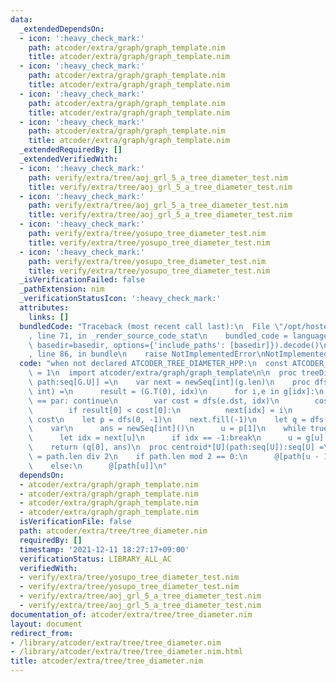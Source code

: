 ```yaml
---
data:
  _extendedDependsOn:
  - icon: ':heavy_check_mark:'
    path: atcoder/extra/graph/graph_template.nim
    title: atcoder/extra/graph/graph_template.nim
  - icon: ':heavy_check_mark:'
    path: atcoder/extra/graph/graph_template.nim
    title: atcoder/extra/graph/graph_template.nim
  - icon: ':heavy_check_mark:'
    path: atcoder/extra/graph/graph_template.nim
    title: atcoder/extra/graph/graph_template.nim
  - icon: ':heavy_check_mark:'
    path: atcoder/extra/graph/graph_template.nim
    title: atcoder/extra/graph/graph_template.nim
  _extendedRequiredBy: []
  _extendedVerifiedWith:
  - icon: ':heavy_check_mark:'
    path: verify/extra/tree/aoj_grl_5_a_tree_diameter_test.nim
    title: verify/extra/tree/aoj_grl_5_a_tree_diameter_test.nim
  - icon: ':heavy_check_mark:'
    path: verify/extra/tree/aoj_grl_5_a_tree_diameter_test.nim
    title: verify/extra/tree/aoj_grl_5_a_tree_diameter_test.nim
  - icon: ':heavy_check_mark:'
    path: verify/extra/tree/yosupo_tree_diameter_test.nim
    title: verify/extra/tree/yosupo_tree_diameter_test.nim
  - icon: ':heavy_check_mark:'
    path: verify/extra/tree/yosupo_tree_diameter_test.nim
    title: verify/extra/tree/yosupo_tree_diameter_test.nim
  _isVerificationFailed: false
  _pathExtension: nim
  _verificationStatusIcon: ':heavy_check_mark:'
  attributes:
    links: []
  bundledCode: "Traceback (most recent call last):\n  File \"/opt/hostedtoolcache/Python/3.10.0/x64/lib/python3.10/site-packages/onlinejudge_verify/documentation/build.py\"\
    , line 71, in _render_source_code_stat\n    bundled_code = language.bundle(stat.path,\
    \ basedir=basedir, options={'include_paths': [basedir]}).decode()\n  File \"/opt/hostedtoolcache/Python/3.10.0/x64/lib/python3.10/site-packages/onlinejudge_verify/languages/nim.py\"\
    , line 86, in bundle\n    raise NotImplementedError\nNotImplementedError\n"
  code: "when not declared ATCODER_TREE_DIAMETER_HPP:\n  const ATCODER_TREE_DIAMETER_HPP*\
    \ = 1\n  import atcoder/extra/graph/graph_template\n\n  proc treeDiameter*[G:Graph](g:G):tuple[len:G.T,\
    \ path:seq[G.U]] =\n    var next = newSeq[int](g.len)\n    proc dfs(idx, par:int):(G.T,\
    \ int) =\n      result = (G.T(0), idx)\n      for i,e in g[idx]:\n        if e.dst\
    \ == par: continue\n        var cost = dfs(e.dst, idx)\n        cost[0] += e.weight\n\
    \        if result[0] < cost[0]:\n          next[idx] = i\n          result =\
    \ cost\n    let p = dfs(0, -1)\n    next.fill(-1)\n    let q = dfs(p[1], -1)\n\
    \    var\n      ans = newSeq[int]()\n      u = p[1]\n    while true:\n      ans.add(u)\n\
    \      let idx = next[u]\n      if idx == -1:break\n      u = g[u][idx].dst\n\
    \    return (q[0], ans)\n  proc centroid*[U](path:seq[U]):seq[U] =\n    let u\
    \ = path.len div 2\n    if path.len mod 2 == 0:\n      @[path[u - 1], path[u]]\n\
    \    else:\n      @[path[u]]\n"
  dependsOn:
  - atcoder/extra/graph/graph_template.nim
  - atcoder/extra/graph/graph_template.nim
  - atcoder/extra/graph/graph_template.nim
  - atcoder/extra/graph/graph_template.nim
  isVerificationFile: false
  path: atcoder/extra/tree/tree_diameter.nim
  requiredBy: []
  timestamp: '2021-12-11 18:27:17+09:00'
  verificationStatus: LIBRARY_ALL_AC
  verifiedWith:
  - verify/extra/tree/yosupo_tree_diameter_test.nim
  - verify/extra/tree/yosupo_tree_diameter_test.nim
  - verify/extra/tree/aoj_grl_5_a_tree_diameter_test.nim
  - verify/extra/tree/aoj_grl_5_a_tree_diameter_test.nim
documentation_of: atcoder/extra/tree/tree_diameter.nim
layout: document
redirect_from:
- /library/atcoder/extra/tree/tree_diameter.nim
- /library/atcoder/extra/tree/tree_diameter.nim.html
title: atcoder/extra/tree/tree_diameter.nim
---
```


